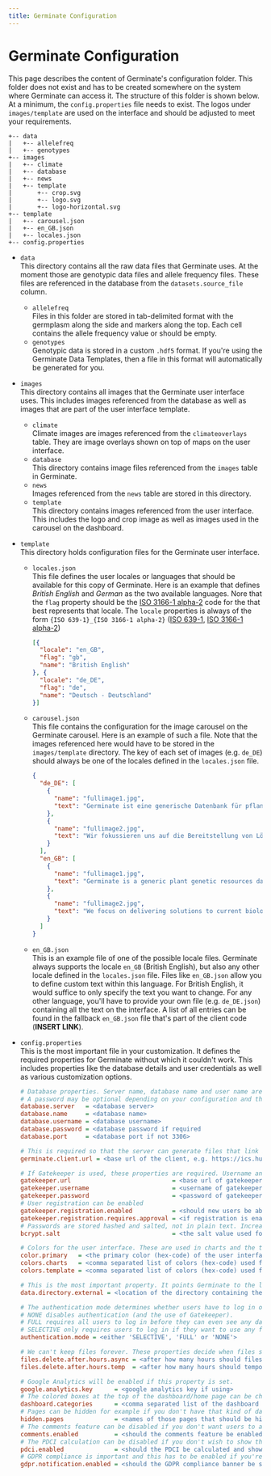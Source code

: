 ```yaml
---
title: Germinate Configuration
---
```


# Germinate Configuration
This page describes the content of Germinate's configuration folder. This folder does not exist and has to be created somewhere on the system where Germinate can access it.
The structure of this folder is shown below. At a minimum, the `config.properties` file needs to exist. The logos under `images/template` are used on the interface and should be adjusted to meet your requirements.


```
+-- data
|   +-- allelefreq
|   +-- genotypes
+-- images
|   +-- climate
|   +-- database
|   +-- news
|   +-- template
|       +-- crop.svg
|       +-- logo.svg
|       +-- logo-horizontal.svg
+-- template
|   +-- carousel.json
|   +-- en_GB.json
|   +-- locales.json
+-- config.properties
```

- `data`  
This directory contains all the raw data files that Germinate uses. At the moment those are genotypic data files and allele frequency files. These files are referenced in the database from the `datasets.source_file` column.
  - `allelefreq`  
  Files in this folder are stored in tab-delimited format with the germplasm along the side and markers along the top. Each cell contains the allele frequency value or should be empty.
  - `genotypes`  
  Genotypic data is stored in a custom `.hdf5` format. If you're using the Germinate Data Templates, then a file in this format will automatically be generated for you.
- `images`  
This directory contains all images that the Germinate user interface uses. This includes images referenced from the database as well as images that are part of the user interface template.
  - `climate`  
  Climate images are images referenced from the `climateoverlays` table. They are image overlays shown on top of maps on the user interface.
  - `database`  
  This directory contains image files referenced from the `images` table in Germinate.
  - `news`  
  Images referenced from the `news` table are stored in this directory.
  - `template`  
  This directory contains images referenced from the user interface. This includes the logo and crop image as well as images used in the carousel on the dashboard.
- `template`  
This directory holds configuration files for the Germinate user interface.
  - `locales.json`  
  This file defines the user locales or languages that should be available for this copy of Germinate. Here is an example that defines *British English* and *German* as the two available languages. Nore that the `flag` property should be the [ISO 3166-1 alpha-2](https://en.wikipedia.org/wiki/ISO_3166-1_alpha-2) code for the that best represents that locale. The `locale` properties is always of the form `{ISO 639-1}_{ISO 3166-1 alpha-2}` ([ISO 639-1](https://en.wikipedia.org/wiki/ISO_639-1), [ISO 3166-1 alpha-2](https://en.wikipedia.org/wiki/ISO_3166-1_alpha-2))
  
      ```json
      [{
        "locale": "en_GB",
        "flag": "gb",
        "name": "British English"
      }, {
        "locale": "de_DE",
        "flag": "de",
        "name": "Deutsch - Deutschland"
      }]
      ```
  - `carousel.json`  
  This file contains the configuration for the image carousel on the Germinate carousel. Here is an example of such a file. Note that the images referenced here would have to be stored in the `images/template` directory. The key of each set of images (e.g. `de_DE`) should always be one of the locales defined in the `locales.json` file.  
      ```json
      {
        "de_DE": [
          {
            "name": "fullimage1.jpg",
            "text": "Germinate ist eine generische Datenbank für pflanzengenetische Ressourcen die Hilfsmittel für die Aufbewahrung von Standardsammlungsinformationen und Pflanzenausweisdaten sowie kompliziertere Datentypen wie phänotypische, genotypische und Feldexperimentdaten bereitstellt."
          },
          {
            "name": "fullimage2.jpg",
            "text": "Wir fokussieren uns auf die Bereitstellung von Lösungen für aktuelle biologische Herausforderungen und entwickeln neuartige Visualisierungen und Benutzeroberflächen die es Benutzern erlauben mehr aus ihren Daten zu machen."
          }
        ],
        "en_GB": [
          {
            "name": "fullimage1.jpg",
            "text": "Germinate is a generic plant genetic resources database and offers facilities to store both standard collection information and passport data along with more advanced data types such as phenotypic, genotypic and field trial data."
          },
          {
            "name": "fullimage2.jpg",
            "text": "We focus on delivering solutions to current biological problems and develop novel visualizations and interfaces to allow users to get more from their data."
          }
        ]
      }
      ```
  - `en_GB.json`  
  This is an example file of one of the possible locale files. Germinate always supports the locale `en_GB` (British English), but also any other locale defined in the `locales.json` file. Files like `en_GB.json` allow you to define custom text within this language. For British English, it would suffice to only specify the text you want to change. For any other language, you'll have to provide your own file (e.g. `de_DE.json`) containing all the text on the interface. A list of all entries can be found in the fallback `en_GB.json` file that's part of the client code (**INSERT LINK**).
- `config.properties`  
This is the most important file in your customization. It defines the required properties for Germinate without which it couldn't work. This includes properties like the database details and user credentials as well as various customization options.

    ```ini
    # Database properties. Server name, database name and user name are required.
    # A password may be optional depending on your configuration and the port only needs to be provided if it's not 3306. 
    database.server   = <database server>
    database.name     = <database name>
    database.username = <database username>
    database.password = <database password if required
    database.port     = <database port if not 3306>
    
    # This is required so that the server can generate files that link back to the user interface
    germinate.client.url = <base url of the client, e.g. https://ics.hutton.ac.uk/germinate-demo/>
    
    # If Gatekeeper is used, these properties are required. Username and password have to be the credentials of an actual Gatekeeper user with admin permissions for this Germinate database. 
    gatekeeper.url                            = <base url of gatekeeper if using>
    gatekeeper.username                       = <username of gatekeeper if using>
    gatekeeper.password                       = <password of gatekeeper if using and required>
    # User registration can be enabled
    gatekeeper.registration.enabled           = <should new users be able to register for an account>
    gatekeeper.registration.requires.approval = <if registration is enabled, does it require approval from an administrator>
    # Passwords are stored hashed and salted, not in plain text. Increasing the salt will make it more robust against brute force attackes, but will also slow down authentication of genuine logins.
    bcrypt.salt                               = <the salt value used for password hashing. higher means more secure, but also slower. 10 default>

    # Colors for the user interface. These are used in charts and the template. All have to be privided as Hex colors (e.g. #ffffff for white or #000000 for black)      
    color.primary   = <the primary color (hex-code) of the user interface>
    colors.charts   = <comma separated list of colors (hex-code) used for charts>
    colors.template = <comma separated list of colors (hex-code) used for the user interface>
    
    # This is the most important property. It points Germinate to the location of all configuration files.
    data.directory.external = <location of the directory containing the configuration files (the ones explained in this section). Should be '/data/germinate' if using the Docker image.>
    
    # The authentication mode determines whether users have to log in or not.
    # NONE disables authentication (and the use of Gatekeeper).
    # FULL requires all users to log in before they can even see any data.
    # SELECTIVE only requires users to log in if they want to use any features that alter the database, e.g. creating groups, adding comments, etc.
    authentication.mode = <either 'SELECTIVE', 'FULL' or 'NONE'>
    
    # We can't keep files forever. These properties decide when files should be deleted.
    files.delete.after.hours.async = <after how many hours should files created from async export tasks be deleted>
    files.delete.after.hours.temp  = <after how many hours should temporary files be deleted>
    
    # Google Analytics will be enabled if this property is set.
    google.analytics.key      = <google analytics key if using>
    # The colored boxes at the top of the dashboard/home page can be changed here.
    dashboard.categories      = <comma separated list of the dashboard categories to show. any of: 'germplasm', 'markers', 'traits', 'locations', 'compounds', 'groups'>
    # Pages can be hidden for example if you don't have that kind of data.
    hidden.pages              = <names of those pages that should be hidden from the user interface (**LINK TO FILE HERE**)>
    # The comments feature can be disabled if you don't want users to add comments.
    comments.enabled          = <should the comments feature be enabled>
    # The PDCI calculation can be disabled if you don't wish to show this information.
    pdci.enabled              = <should the PDCI be calculated and shown on the user interface>
    # GDPR compliance is important and this has to be enabled if you're expecting users from the EU. It gives them the option to enable non-essential cookies for convenience. 
    gdpr.notification.enabled = <should the GDPR compliance banner be shown. if so, users can deny the usage of cookies which will disable some features>
    ```
  